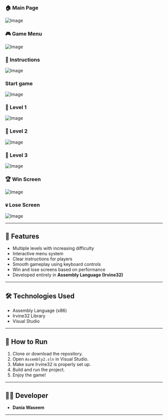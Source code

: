 ### 🏠 Main Page
![Image](https://github.com/user-attachments/assets/645061cb-6813-4b7f-8e2f-82ebcb8fe7db)

### 🎮 Game Menu
![Image](https://github.com/user-attachments/assets/5e96b6bc-e71e-480c-bd6c-b5820f89866f)

### 📖 Instructions

![Image](https://github.com/user-attachments/assets/0a3cfa56-b298-4051-a1b3-7037b2f7fbaf)

###  Start game
![Image](https://github.com/user-attachments/assets/b22c2af5-3568-4800-9564-92716cc648c4)

### 🚀 Level 1
![Image](https://github.com/user-attachments/assets/07fc55e9-0d80-48af-ab99-8eb2a0f89ba8)


### 🚀 Level 2
![Image](https://github.com/user-attachments/assets/1ef137bf-394c-40da-b627-9293c749139e)

### 🚀 Level 3
![Image](https://github.com/user-attachments/assets/c38a28cc-4381-4c71-a119-ed0a4fb194b4)

### 🏆 Win Screen
![Image](https://github.com/user-attachments/assets/b7ce2f5d-7d0f-4d3f-94ec-d825abe390c3)

### 💀 Lose Screen
![Image](https://github.com/user-attachments/assets/d88da576-0456-4970-b41b-2119ef3fb019)

---

## 🎯 Features

- Multiple levels with increasing difficulty
- Interactive menu system
- Clear instructions for players
- Smooth gameplay using keyboard controls
- Win and lose screens based on performance
- Developed entirely in **Assembly Language (Irvine32)**

---

## 🛠️ Technologies Used

- Assembly Language (x86)
- Irvine32 Library
- Visual Studio 

---

## 🚀 How to Run

1. Clone or download the repository.
2. Open `Assembly2.sln` in Visual Studio.
3. Make sure Irvine32 is properly set up.
4. Build and run the project.
5. Enjoy the game!

---

## 👩‍💻 Developer

- **Dania Waseem**

---

